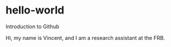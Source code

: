 # hello-world
Introduction to Github

Hi, my name is Vincent, and I am a research assistant at the FRB.
